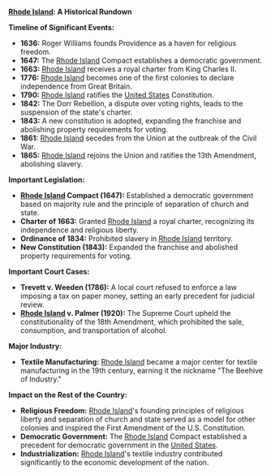 **[Rhode Island](./../Rhode-Island/): A Historical Rundown**

**Timeline of Significant Events:**

* **1636:** Roger Williams founds Providence as a haven for religious freedom.
* **1647:** The [Rhode Island](./../Rhode-Island/) Compact establishes a democratic government.
* **1663:** [Rhode Island](./../Rhode-Island/) receives a royal charter from King Charles II.
* **1776:** [Rhode Island](./../Rhode-Island/) becomes one of the first colonies to declare independence from Great Britain.
* **1790:** [Rhode Island](./../Rhode-Island/) ratifies the [United States](./../United-States/) Constitution.
* **1842:** The Dorr Rebellion, a dispute over voting rights, leads to the suspension of the state's charter.
* **1843:** A new constitution is adopted, expanding the franchise and abolishing property requirements for voting.
* **1861:** [Rhode Island](./../Rhode-Island/) secedes from the Union at the outbreak of the Civil War.
* **1865:** [Rhode Island](./../Rhode-Island/) rejoins the Union and ratifies the 13th Amendment, abolishing slavery.

**Important Legislation:**

* **[Rhode Island](./../Rhode-Island/) Compact (1647):** Established a democratic government based on majority rule and the principle of separation of church and state.
* **Charter of 1663:** Granted [Rhode Island](./../Rhode-Island/) a royal charter, recognizing its independence and religious liberty.
* **Ordinance of 1834:** Prohibited slavery in [Rhode Island](./../Rhode-Island/) territory.
* **New Constitution (1843):** Expanded the franchise and abolished property requirements for voting.

**Important Court Cases:**

* **Trevett v. Weeden (1786):** A local court refused to enforce a law imposing a tax on paper money, setting an early precedent for judicial review.
* **[Rhode Island](./../Rhode-Island/) v. Palmer (1920):** The Supreme Court upheld the constitutionality of the 18th Amendment, which prohibited the sale, consumption, and transportation of alcohol.

**Major Industry:**

* **Textile Manufacturing:** [Rhode Island](./../Rhode-Island/) became a major center for textile manufacturing in the 19th century, earning it the nickname "The Beehive of Industry."

**Impact on the Rest of the Country:**

* **Religious Freedom:** [Rhode Island](./../Rhode-Island/)'s founding principles of religious liberty and separation of church and state served as a model for other colonies and inspired the First Amendment of the U.S. Constitution.
* **Democratic Government:** The [Rhode Island](./../Rhode-Island/) Compact established a precedent for democratic government in the [United States](./../United-States/).
* **Industrialization:** [Rhode Island](./../Rhode-Island/)'s textile industry contributed significantly to the economic development of the nation.